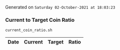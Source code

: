 Generated on `Saturday 02-October-2021 at 18:03:23`

### Current to Target Coin Ratio
`current_coin_ratio.sh`

Date|Current|Target|Ratio
---|---|---|---
